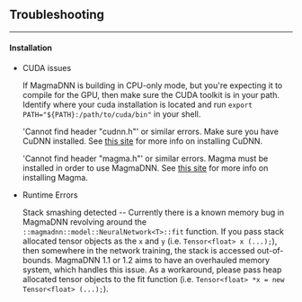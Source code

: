 ## Troubleshooting
--------------------

#### Installation
  
- CUDA issues
  
  If MagmaDNN is building in CPU-only mode, but you're expecting it to compile for the GPU, then make sure the CUDA toolkit is in your path.
  Identify where your cuda installation is located and run `export PATH="${PATH}:/path/to/cuda/bin"` in your shell.

  'Cannot find header "cudnn.h"' or similar errors. Make sure you have CuDNN installed. See [this site](https://developer.nvidia.com/cudnn) for more info on installing CuDNN.

  'Cannot find header "magma.h"' or similar errors. Magma must be installed in order to use MagmaDNN. See [this site](http://icl.cs.utk.edu/magma/) for more info on installing Magma.
   



- Runtime Errors

    Stack smashing detected -- Currently there is a known memory bug in MagmaDNN revolving around the `::magmadnn::model::NeuralNetwork<T>::fit` function. If you pass stack allocated tensor objects as the `x` and `y` (i.e. `Tensor<float> x (...);`), then somewhere in the network training, the stack is accessed out-of-bounds. MagmaDNN 1.1 or 1.2 aims to have an overhauled memory system, which handles this issue. As a workaround, please pass heap allocated tensor objects to the fit function (i.e. `Tensor<float> *x = new Tensor<float> (...);`).